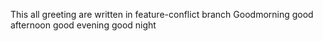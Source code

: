 This all greeting are written in feature-conflict branch
Goodmorning
good afternoon
good evening 
good night
